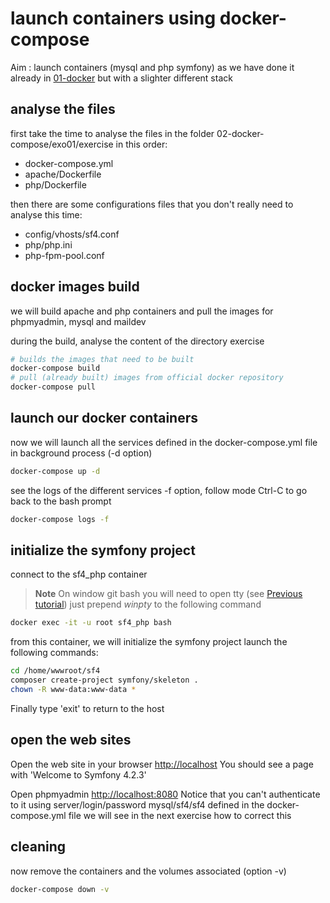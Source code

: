 # launch containers using docker-compose  
Aim : launch containers (mysql and php symfony) 
as we have done it already in [01-docker](../../01-docker/Readme.md) 
but with a slighter different stack

## analyse the files
first take the time to analyse the files in the folder 02-docker-compose/exo01/exercise in this order:
* docker-compose.yml
* apache/Dockerfile
* php/Dockerfile

then there are some configurations files that you don't really need to analyse this time:
* config/vhosts/sf4.conf
* php/php.ini
* php-fpm-pool.conf

## docker images build
we will build apache and php containers and pull the images 
for phpmyadmin, mysql and maildev

during the build, analyse the content of the directory exercise
```bash
# builds the images that need to be built
docker-compose build 
# pull (already built) images from official docker repository
docker-compose pull
```

## launch our docker containers
now we will launch all the services defined in the docker-compose.yml file 
in background process (-d option)
```bash
docker-compose up -d
```

see the logs of the different services
-f option, follow mode
Ctrl-C to go back to the bash prompt
```bash
docker-compose logs -f
```

## initialize the symfony project
connect to the sf4_php container
> **Note**
> On window git bash you will need to open tty (see [Previous tutorial](../../01-docker/Readme.md))
> just prepend *winpty* to the following command

```bash
docker exec -it -u root sf4_php bash
```

from this container, we will initialize the symfony project
launch the following commands:
```bash
cd /home/wwwroot/sf4
composer create-project symfony/skeleton .
chown -R www-data:www-data *
```

Finally type 'exit' to return to the host

## open the web sites
Open the web site in your browser [http://localhost](http://localhost)
You should see a page with 'Welcome to Symfony 4.2.3'

Open phpmyadmin [http://localhost:8080](http://localhost:8080)
Notice that you can't authenticate to it using server/login/password mysql/sf4/sf4
defined in the docker-compose.yml file
we will see in the next exercise how to correct this 

## cleaning
now remove the containers and the volumes associated (option -v)
```bash
docker-compose down -v
```